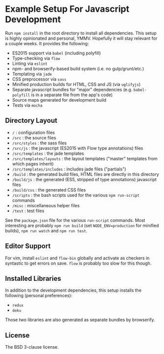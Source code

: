 # Example Setup For Javascript Development

Run `npm install` in the root directory to install all dependencies. This setup is highly opinionated and personal, YMMV. Hopefully it will stay relevant for a couple weeks. It provides the following:

* ES2015 support via `babel` (including polyfill)
* Type-checking via `flow`
* Linting via `eslint`
* npm- and browserify-based build system (i.e. no gulp/grunt/etc.)
* Templating via `jade`
* CSS preprocessor via `sass`
* Minified production builds for HTML, CSS and JS (via `uglifyjs`)
* Separate javascript bundles for "major" dependencies (e.g. `babel-polyfill` is in a separate file from the app's code)
* Source maps generated for development build
* Tests via `mocha`

## Directory Layout

- `/` : configuration files
- `/src` : the source files
- `/src/styles` : the sass files
- `/src/js` : the javascript (ES2015 with Flow type annotations) files
- `/src/templates` : the jade templates
- `/src/templates/layouts` : the layout templates ("master" templates from which pages inherit)
- `/src/templates/includes` : includes jade files ("partials")
- `/build` : the generated build files, HTML files are directly in this directory
- `/build/js` : the generated (ES5, stripped of type annotations) javascript files
- `/build/css` : the generated CSS files
- `/scripts` : the bash scripts used for the various `npm run-script` commands
- `/misc` : miscellaneous helper files
- `/test` : test files

See the `package.json` file for the various `run-script` commands. Most interesting are probably `npm run build` (set `NODE_ENV=production` for minified builds), `npm run watch` and `npm run test`.

## Editor Support

For vim, install `eslint` and `flow-bin` globally and activate as checkers in syntastic to get errors on save. `flow` is probably too slow for this though.

## Installed Libraries

In addition to the development dependencies, this setup installs the following (personal preferences):

* `redux`
* `deku`

Those two libraries are also generated as separate bundles by browserify.

## License

The BSD 3-clause license.

